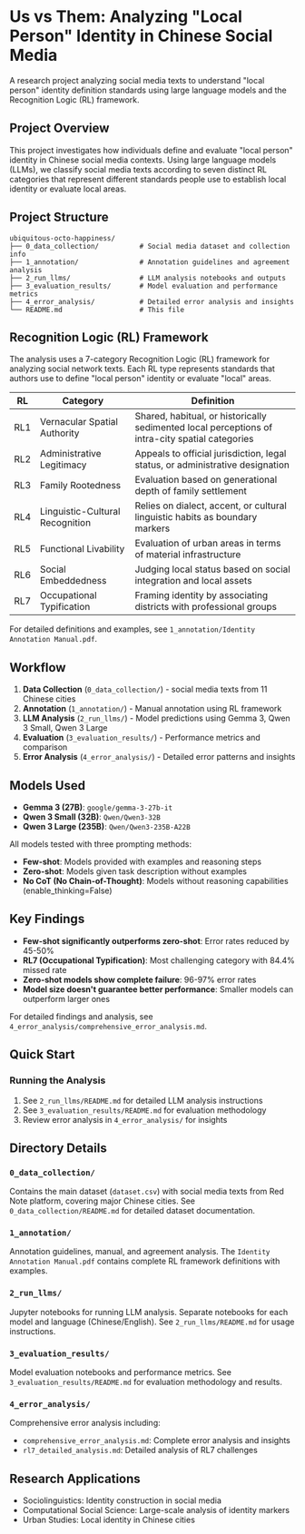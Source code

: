 # Us vs Them: Analyzing "Local Person" Identity in Chinese Social Media

A research project analyzing social media texts to understand "local person" identity definition standards using large language models and the Recognition Logic (RL) framework.

## Project Overview

This project investigates how individuals define and evaluate "local person" identity in Chinese social media contexts. Using large language models (LLMs), we classify social media texts according to seven distinct RL categories that represent different standards people use to establish local identity or evaluate local areas.

## Project Structure

```
ubiquitous-octo-happiness/
├── 0_data_collection/          # Social media dataset and collection info
├── 1_annotation/               # Annotation guidelines and agreement analysis
├── 2_run_llms/                 # LLM analysis notebooks and outputs
├── 3_evaluation_results/       # Model evaluation and performance metrics
├── 4_error_analysis/           # Detailed error analysis and insights
└── README.md                   # This file
```

## Recognition Logic (RL) Framework

The analysis uses a 7-category Recognition Logic (RL) framework for analyzing social network texts. Each RL type represents standards that authors use to define "local person" identity or evaluate "local" areas.

| RL | Category | Definition |
|----|----------|------------|
| RL1 | Vernacular Spatial Authority | Shared, habitual, or historically sedimented local perceptions of intra-city spatial categories |
| RL2 | Administrative Legitimacy | Appeals to official jurisdiction, legal status, or administrative designation |
| RL3 | Family Rootedness | Evaluation based on generational depth of family settlement |
| RL4 | Linguistic-Cultural Recognition | Relies on dialect, accent, or cultural linguistic habits as boundary markers |
| RL5 | Functional Livability | Evaluation of urban areas in terms of material infrastructure |
| RL6 | Social Embeddedness | Judging local status based on social integration and local assets |
| RL7 | Occupational Typification | Framing identity by associating districts with professional groups |

For detailed definitions and examples, see `1_annotation/Identity Annotation Manual.pdf`.

## Workflow

1. **Data Collection** (`0_data_collection/`) - social media texts from 11 Chinese cities
2. **Annotation** (`1_annotation/`) - Manual annotation using RL framework
3. **LLM Analysis** (`2_run_llms/`) - Model predictions using Gemma 3, Qwen 3 Small, Qwen 3 Large
4. **Evaluation** (`3_evaluation_results/`) - Performance metrics and comparison
5. **Error Analysis** (`4_error_analysis/`) - Detailed error patterns and insights

## Models Used

- **Gemma 3 (27B)**: `google/gemma-3-27b-it`
- **Qwen 3 Small (32B)**: `Qwen/Qwen3-32B`
- **Qwen 3 Large (235B)**: `Qwen/Qwen3-235B-A22B`

All models tested with three prompting methods:
- **Few-shot**: Models provided with examples and reasoning steps
- **Zero-shot**: Models given task description without examples
- **No CoT (No Chain-of-Thought)**: Models without reasoning capabilities (enable_thinking=False)

## Key Findings

- **Few-shot significantly outperforms zero-shot**: Error rates reduced by 45-50%
- **RL7 (Occupational Typification)**: Most challenging category with 84.4% missed rate
- **Zero-shot models show complete failure**: 96-97% error rates
- **Model size doesn't guarantee better performance**: Smaller models can outperform larger ones

For detailed findings and analysis, see `4_error_analysis/comprehensive_error_analysis.md`.

## Quick Start

### Running the Analysis
1. See `2_run_llms/README.md` for detailed LLM analysis instructions
2. See `3_evaluation_results/README.md` for evaluation methodology
3. Review error analysis in `4_error_analysis/` for insights

## Directory Details

### `0_data_collection/`
Contains the main dataset (`dataset.csv`) with social media texts from Red Note platform, covering major Chinese cities. See `0_data_collection/README.md` for detailed dataset documentation.

### `1_annotation/`
Annotation guidelines, manual, and agreement analysis. The `Identity Annotation Manual.pdf` contains complete RL framework definitions with examples.

### `2_run_llms/`
Jupyter notebooks for running LLM analysis. Separate notebooks for each model and language (Chinese/English). See `2_run_llms/README.md` for usage instructions.

### `3_evaluation_results/`
Model evaluation notebooks and performance metrics. See `3_evaluation_results/README.md` for evaluation methodology and results.

### `4_error_analysis/`
Comprehensive error analysis including:
- `comprehensive_error_analysis.md`: Complete error analysis and insights
- `rl7_detailed_analysis.md`: Detailed analysis of RL7 challenges

## Research Applications

- Sociolinguistics: Identity construction in social media
- Computational Social Science: Large-scale analysis of identity markers
- Urban Studies: Local identity in Chinese cities